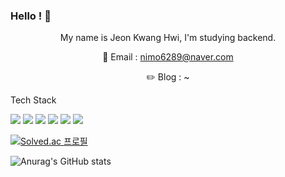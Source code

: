 ### Hello ! 👋

<div align = "center">
  My name is Jeon Kwang Hwi, I'm studying backend.

  📧 Email : nimo6289@naver.com
  
  ✏️ Blog  : ~

</div>
    
Tech Stack

<img src="https://img.shields.io/badge/java-007396?style=flat-square&amp;logo=java&amp;logoColor=white">

<img src="https://img.shields.io/badge/Spring-6DB33F?style=flat-square&amp;logo=Spring&amp;logoColor=white">

<img src="https://img.shields.io/badge/Python-3776AB?style=flat-square&amp;logo=Python&amp;logoColor=white">

<img src="https://img.shields.io/badge/Git-F05032?style=flat-square&amp;logo=git&amp;logoColor=white">

<img src="https://img.shields.io/badge/GitHub-181717?style=flat-square&amp;logo=GitHub&amp;logoColor=white">

<img src="https://img.shields.io/badge/MySQL-4479A1?style=flat-square&amp;logo=MySQL&amp;logoColor=white">

  
[![Solved.ac
프로필](http://mazassumnida.wtf/api/v2/generate_badge?boj=nimo6289)](https://solved.ac/nimo6289)

  
![Anurag's GitHub stats](https://github-readme-stats.vercel.app/api?username=jeonkwanghwi&show_icons=true&theme=onedark)


<!--
**jeonkwanghwi/jeonkwanghwi** is a ✨ _special_ ✨ repository because its `README.md` (this file) appears on your GitHub profile.

Here are some ideas to get you started:

- 🔭 I’m currently working on ...
- 🌱 I’m currently learning ...
- 👯 I’m looking to collaborate on ...
- 🤔 I’m looking for help with ...
- 💬 Ask me about ...
- 📫 How to reach me: ...
- 😄 Pronouns: ...
- ⚡ Fun fact: ...
-->

